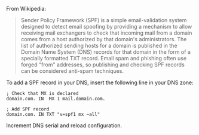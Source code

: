 From Wikipedia:

> Sender Policy Framework (SPF) is a simple email-validation system designed to detect email spoofing by providing a mechanism to allow receiving mail exchangers to check that incoming mail from a domain comes from a host authorized by that domain's administrators. The list of authorized sending hosts for a domain is published in the Domain Name System (DNS) records for that domain in the form of a specially formatted TXT record. Email spam and phishing often use forged "from" addresses, so publishing and checking SPF records can be considered anti-spam techniques.

To add a SPF record in your DNS, insert the following line in your DNS zone:

    ; Check that MX is declared
    domain.com. IN  MX 1 mail.domain.com.

    ; Add SPF record
    domain.com. IN TXT "v=spf1 mx ~all" 

Increment DNS serial and reload configuration.